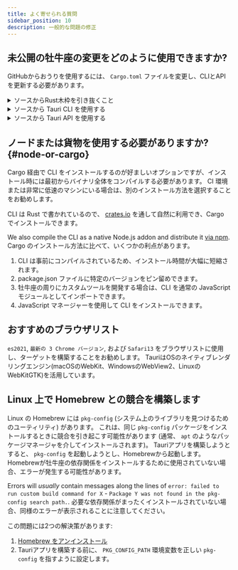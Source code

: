 ```yaml
---
title: よく寄せられる質問
sidebar_position: 10
description: 一般的な問題の修正
---
```


## 未公開の牡牛座の変更をどのように使用できますか?

GitHubからおうりを使用するには、 `Cargo.toml` ファイルを変更し、CLIとAPIを更新する必要があります。

<details>
  <summary>ソースからRust木枠を引き抜くこと</summary>

これを `Cargo.toml` ファイルに追加します。

```toml title=Cargo.toml
[patch.crates-io]
tauri = { git = "https://github.com/tauri-apps/tauri", branch = "dev" }
tauri-build = { git = "https://github.com/tauri-apps/tauri", branch = "dev" }
```

これにより、すべての依存関係が crates.io の代わりに `tauri` と `tauri-build` を使用するようになります。

</details>

<details>
  <summary>ソースから Tauri CLI を使用する</summary>

Cargo CLI を使用している場合は、GitHub から直接インストールできます。

```shell
cargo install --git https://github.com/tauri-apps/tauri --branch dev tauri-cli
```

`@tauri-apps/cli` パッケージを使用している場合は、リポジトリをクローンしてビルドする必要があります。

```shell
git clone https://github.com/tauri-apps/tauri
git checkout dev
cd tauri/tooling/cli/node
yarn
yarn build
```

それを使用するには、ノードで直接実行します:

```shell
node /path/to/tauri/tooling/cli/node/tauri.js dev
node /path/to/tauri/tooling/cli/node/tauri.js build
```

または、Cargoでアプリを直接実行することもできます。

```shell
cd src-tauri
cargo run --no-default-features # instead of tauri dev
cargo build # instead of tauri build - won't bundle your app
```

</details>

<details>
  <summary>ソースから Tauri API を使用する</summary>

GitHubからおうりクレートを使用する場合は、ソースからおうりAPIパッケージを使用することをお勧めします(不要かもしれませんが)。 ソースからビルドするには、次のスクリプトを実行します。

```shell
git clone https://github.com/tauri-apps/tauri
git checkout dev
cd tauri/tooling/api
yarn
yarn build
```

Yarnを使ってリンクできるようになりました:

```shell
cd dist
yarn link
cd /path/to/your/project
yarn link @tauri-apps/api
```

または、package.jsonをdistフォルダを直接指すように変更することもできます。

```json title=package.json
{
  "dependencies": {
    "@tauri-apps/api": "/path/to/tauri/tooling/api/dist"
  }
}
```

</details>

## ノードまたは貨物を使用する必要がありますか? {#node-or-cargo}

Cargo 経由で CLI をインストールするのが好ましいオプションですが、インストール時には最初からバイナリ全体をコンパイルする必要があります。 CI 環境または非常に低速のマシンにいる場合は、別のインストール方法を選択することをお勧めします。

CLI は Rust で書かれているので、 [crates.io][] を通して自然に利用でき、Cargo でインストールできます。

We also compile the CLI as a native Node.js addon and distribute it [via npm][]. Cargo のインストール方法に比べて、いくつかの利点があります。

1. CLI は事前にコンパイルされているため、インストール時間が大幅に短縮されます。
2. package.json ファイルに特定のバージョンをピン留めできます。
3. 牡牛座の周りにカスタムツールを開発する場合は、CLI を通常の JavaScript モジュールとしてインポートできます。
4. JavaScript マネージャーを使用して CLI をインストールできます。

## おすすめのブラウザリスト

`es2021`, `最新の 3 Chrome バージョン`, および `Safari13` をブラウザリストに使用し、ターゲットを構築することをお勧めします。 TauriはOSのネイティブレンダリングエンジン(macOSのWebKit、WindowsのWebView2、LinuxのWebKitGTK)を活用しています。

## Linux 上で Homebrew との競合を構築します

Linux の Homebrew には `pkg-config` (システム上のライブラリを見つけるためのユーティリティ) があります。 これは、同じ `pkg-config` パッケージをインストールするときに競合を引き起こす可能性があります (通常、 `apt` のようなパッケージマネージャを介してインストールされます)。 Tauriアプリを構築しようとすると、 `pkg-config` を起動しようとし、Homebrewから起動します。 Homebrewが牡牛座の依存関係をインストールするために使用されていない場合、エラーが発生する可能性があります。

Errors will _usually_ contain messages along the lines of `error: failed to run custom build command for X` - `Package Y was not found in the pkg-config search path.`. 必要な依存関係がまったくインストールされていない場合、同様のエラーが表示されることに注意してください。

この問題には2つの解決策があります:

1. [Homebrew をアンインストール][]
2. Tauriアプリを構築する前に、 `PKG_CONFIG_PATH` 環境変数を正しい `pkg-config` を指すように設定します。

[crates.io]: https://crates.io/crates/tauri-cli
[via npm]: https://www.npmjs.com/package/@tauri-apps/cli
[Homebrew をアンインストール]: https://docs.brew.sh/FAQ#how-do-i-uninstall-homebrew
